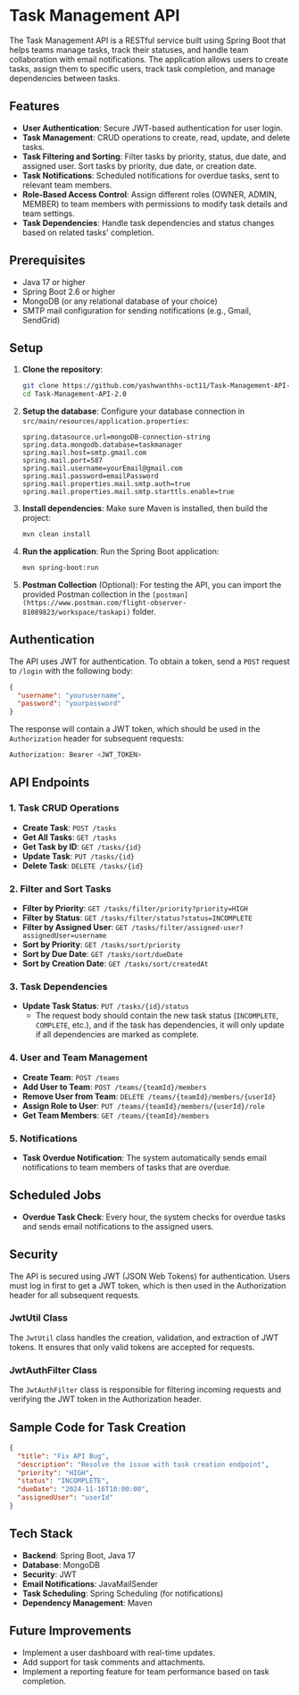 # Task Management API

The Task Management API is a RESTful service built using Spring Boot that helps teams manage tasks, track their statuses, and handle team collaboration with email notifications. The application allows users to create tasks, assign them to specific users, track task completion, and manage dependencies between tasks.

## Features

- **User Authentication**: Secure JWT-based authentication for user login.
- **Task Management**: CRUD operations to create, read, update, and delete tasks.
- **Task Filtering and Sorting**: Filter tasks by priority, status, due date, and assigned user. Sort tasks by priority, due date, or creation date.
- **Task Notifications**: Scheduled notifications for overdue tasks, sent to relevant team members.
- **Role-Based Access Control**: Assign different roles (OWNER, ADMIN, MEMBER) to team members with permissions to modify task details and team settings.
- **Task Dependencies**: Handle task dependencies and status changes based on related tasks' completion.

## Prerequisites

- Java 17 or higher
- Spring Boot 2.6 or higher
- MongoDB (or any relational database of your choice)
- SMTP mail configuration for sending notifications (e.g., Gmail, SendGrid)

## Setup

1. **Clone the repository**:

   ```bash
   git clone https://github.com/yashwanthhs-oct11/Task-Management-API-2.0.git
   cd Task-Management-API-2.0
   ```

2. **Setup the database**:
   Configure your database connection in `src/main/resources/application.properties`:

   ```properties
   spring.datasource.url=mongoDB-connection-string
   spring.data.mongodb.database=taskmanager
   spring.mail.host=smtp.gmail.com
   spring.mail.port=587
   spring.mail.username=yourEmail@gmail.com
   spring.mail.password=emailPassword
   spring.mail.properties.mail.smtp.auth=true
   spring.mail.properties.mail.smtp.starttls.enable=true
   ```

3. **Install dependencies**:
   Make sure Maven is installed, then build the project:

   ```bash
   mvn clean install
   ```

4. **Run the application**:
   Run the Spring Boot application:

   ```bash
   mvn spring-boot:run
   ```

5. **Postman Collection** (Optional):
   For testing the API, you can import the provided Postman collection in the `[postman](https://www.postman.com/flight-observer-81089823/workspace/taskapi)` folder.

## Authentication

The API uses JWT for authentication. To obtain a token, send a `POST` request to `/login` with the following body:

```json
{
  "username": "yourusername",
  "password": "yourpassword"
}
```

The response will contain a JWT token, which should be used in the `Authorization` header for subsequent requests:

```bash
Authorization: Bearer <JWT_TOKEN>
```

## API Endpoints

### 1. **Task CRUD Operations**

- **Create Task**: `POST /tasks`
- **Get All Tasks**: `GET /tasks`
- **Get Task by ID**: `GET /tasks/{id}`
- **Update Task**: `PUT /tasks/{id}`
- **Delete Task**: `DELETE /tasks/{id}`

### 2. **Filter and Sort Tasks**

- **Filter by Priority**: `GET /tasks/filter/priority?priority=HIGH`
- **Filter by Status**: `GET /tasks/filter/status?status=INCOMPLETE`
- **Filter by Assigned User**: `GET /tasks/filter/assigned-user?assignedUser=username`
- **Sort by Priority**: `GET /tasks/sort/priority`
- **Sort by Due Date**: `GET /tasks/sort/dueDate`
- **Sort by Creation Date**: `GET /tasks/sort/createdAt`

### 3. **Task Dependencies**

- **Update Task Status**: `PUT /tasks/{id}/status`
  - The request body should contain the new task status (`INCOMPLETE`, `COMPLETE`, etc.), and if the task has dependencies, it will only update if all dependencies are marked as complete.

### 4. **User and Team Management**

- **Create Team**: `POST /teams`
- **Add User to Team**: `POST /teams/{teamId}/members`
- **Remove User from Team**: `DELETE /teams/{teamId}/members/{userId}`
- **Assign Role to User**: `PUT /teams/{teamId}/members/{userId}/role`
- **Get Team Members**: `GET /teams/{teamId}/members`

### 5. **Notifications**

- **Task Overdue Notification**: The system automatically sends email notifications to team members of tasks that are overdue.

## Scheduled Jobs

- **Overdue Task Check**: Every hour, the system checks for overdue tasks and sends email notifications to the assigned users.

## Security

The API is secured using JWT (JSON Web Tokens) for authentication. Users must log in first to get a JWT token, which is then used in the Authorization header for all subsequent requests.

### JwtUtil Class

The `JwtUtil` class handles the creation, validation, and extraction of JWT tokens. It ensures that only valid tokens are accepted for requests.

### JwtAuthFilter Class

The `JwtAuthFilter` class is responsible for filtering incoming requests and verifying the JWT token in the Authorization header.

## Sample Code for Task Creation

```json
{
  "title": "Fix API Bug",
  "description": "Resolve the issue with task creation endpoint",
  "priority": "HIGH",
  "status": "INCOMPLETE",
  "dueDate": "2024-11-16T10:00:00",
  "assignedUser": "userId"
}
```

## Tech Stack

- **Backend**: Spring Boot, Java 17
- **Database**: MongoDB
- **Security**: JWT
- **Email Notifications**: JavaMailSender
- **Task Scheduling**: Spring Scheduling (for notifications)
- **Dependency Management**: Maven

## Future Improvements

- Implement a user dashboard with real-time updates.
- Add support for task comments and attachments.
- Implement a reporting feature for team performance based on task completion.
